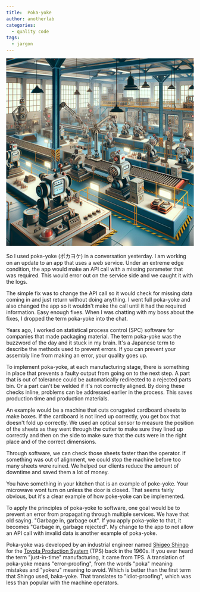 ```yaml
---
title:  Poka-yoke
author: anotherlab
categories: 
  - quality code
tags:
  - jargon
---
```

![Not good](/assets/images/robots-poka-yoke.jpg)

So I used poka-yoke (ポカヨケ) in a conversation yesterday. I am working on an update to an app that uses a web service. Under an extreme edge condition, the app would make an API call with a missing parameter that was required. This would error out on the service side and we caught it with the logs.

The simple fix was to change the API call so it would check for missing data coming in and just return without doing anything. I went full poka-yoke and also changed the app so it wouldn't make the call until it had the required information. Easy enough fixes. When I was chatting with my boss about the fixes, I dropped the term poka-yoke into the chat.

Years ago, I worked on statistical process control (SPC) software for companies that made packaging material. The term poka-yoke was the buzzword of the day and it stuck in my brain. It's a Japanese term to describe the methods used to prevent errors. If you can prevent your assembly line from making an error, your quality goes up. 

To implement poka-yoke, at each manufacturing stage, there is something in place that prevents a faulty output from going on to the next step. A part that is out of tolerance could be automatically redirected to a rejected parts bin. Or a part can't be welded if it's not correctly aligned. By doing these checks inline, problems can be addressed earlier in the process. This saves production time and production materials.

An example would be a machine that cuts corugated cardboard sheets to make boxes. If the cardboard is not lined up correctly, you get box that doesn't fold up correctly. We used an optical sensor to measure the position of the sheets as they went through the cutter to make sure they lined up correctly and then on the side to make sure that the cuts were in the right place and of the correct dimensions. 

Through software, we can check those sheets faster than the operator. If something was out of alignment, we could stop the machine before too many sheets were ruined. We helped our clients reduce the amount of downtime and saved them a lot of money.

You have something in your kitchen that is an example of poke-yoke. Your microwave wont turn on unless the door is closed. That seems fairly obvious, but it's a clear example of how poke-yoke can be implemented.

To apply the principles of poka-yoke to software, one goal would be to prevent an error from propagating through multiple services. We have that old saying. "Garbage in, garbage out". If you apply poka-yoke to that, it becomes "Garbage in, garbage rejected". My change to the app to not allow an API call with invalid data is another example of poka-yoke.

Poka-yoke was developed by an industrial engineer named [Shigeo Shingo](https://en.wikipedia.org/wiki/Shigeo_Shingo) for the [Toyota Production System](https://en.wikipedia.org/wiki/Toyota_Production_System) (TPS) back in the 1960s. If you ever heard the term "just-in-time" manufacturing, it came from TPS. A translation of poka-yoke means "error-proofing", from the words "poka" meaning mistakes and "yokeru" meaning to avoid. Which is better than the first term that Shingo used, baka-yoke. That translates to "idiot-proofing", which was less than popular with the machine operators.